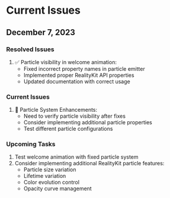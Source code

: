 # Current Issues

## December 7, 2023

### Resolved Issues
1. ✅ Particle visibility in welcome animation:
   - Fixed incorrect property names in particle emitter
   - Implemented proper RealityKit API properties
   - Updated documentation with correct usage

### Current Issues
1. 🚧 Particle System Enhancements:
   - Need to verify particle visibility after fixes
   - Consider implementing additional particle properties
   - Test different particle configurations

### Upcoming Tasks
1. Test welcome animation with fixed particle system
2. Consider implementing additional RealityKit particle features:
   - Particle size variation
   - Lifetime variation
   - Color evolution control
   - Opacity curve management